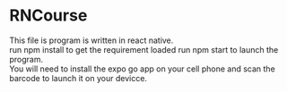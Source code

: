 # RNCourse
This file is program is written in react native.  
run npm install to get the requirement loaded 
run npm start to launch the program.  
You will need to install the expo go app on your cell phone and scan the barcode to launch it on your devicce. 
